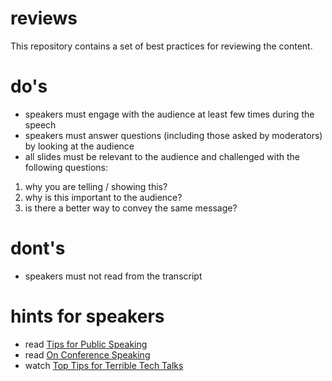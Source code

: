 # reviews

This repository contains a set of best practices for reviewing the content.

# do's

* speakers must engage with the audience at least few times during the speech
* speakers must answer questions (including those asked by moderators) by looking at the audience
* all slides must be relevant to the audience and challenged with the following questions:

1) why you are telling / showing this? 
2) why is this important to the audience?
3) is there a better way to convey the same message?

# dont's 

* speakers must not read from the transcript

# hints for speakers

* read [Tips for Public Speaking](http://speaking.io)
* read [On Conference Speaking](https://hynek.me/articles/speaking/)
* watch [Top Tips for Terrible Tech Talks](https://www.youtube.com/watch?v=osVpqz10UP8)
